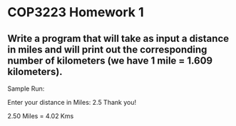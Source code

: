# COP3223 Homework 1
## Write a program that will take as input a distance in miles and will print out the corresponding number of kilometers (we have 1 mile = 1.609 kilometers).

Sample Run: 
 
Enter your distance in Miles: 2.5 
Thank you! 
 
2.50 Miles  =  4.02 Kms 